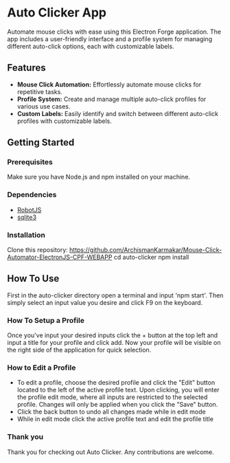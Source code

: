 # Auto Clicker App

Automate mouse clicks with ease using this Electron Forge application. The app includes a user-friendly interface and a profile system for managing different auto-click options, each with customizable labels.

## Features

- **Mouse Click Automation:** Effortlessly automate mouse clicks for repetitive tasks.
- **Profile System:** Create and manage multiple auto-click profiles for various use cases.
- **Custom Labels:** Easily identify and switch between different auto-click profiles with customizable labels.

## Getting Started

### Prerequisites

Make sure you have Node.js and npm installed on your machine.

### Dependencies
- [RobotJS](https://github.com/octalmage/robotjs)
- [sqlite3](https://github.com/mapbox/node-sqlite3)

### Installation

Clone this repository: https://github.com/ArchismanKarmakar/Mouse-Click-Automator-ElectronJS-CPF-WEBAPP
cd auto-clicker
npm install

## How To Use
First in the auto-clicker directory open a terminal and input 'npm start'.
Then simply select an input value you desire and click F9 on the keyboard.

### How To Setup a Profile
Once you've input your desired inputs click the + button at the top left and input a title for your profile and click add. Now your profile will be visible on the right side of the application for quick selection.

### How to Edit a Profile
- To edit a profile, choose the desired profile and click the "Edit" button located to the left of the active profile text. Upon clicking, you will enter the profile edit mode, where all inputs are restricted to the selected profile. Changes will only be applied when you click the "Save" button.
- Click the back button to undo all changes made while in edit mode
- While in edit mode click the active profile text and edit the profile title

### Thank you
Thank you for checking out Auto Clicker. Any contributions are welcome.

<!---
Similar Copy: https://github.com/programmingKyle/auto-clicker
--->


  








